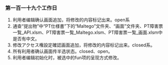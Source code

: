 ### 第一百一十九个工作日
1. 利用者编辑确认画面追加，将修改的内容标记出来。open系
2. 通查“提出物”中“PT仕様書”下的“Maltego”文件夹、“画面”文件夹、PT障害票一覧_API.xlsm、PT障害票一覧_Maltego.xlsm、PT障害票一覧_画面.xlsm中是否有中文。
3. 修改アクセス権設定確認画面追加，将修改的内容标记出来。closed系。
4. 所有利用者确认画面传半选状态。closed、open。
4. 利用者编辑初始化时，被选中的fun项的呈现方式修改。